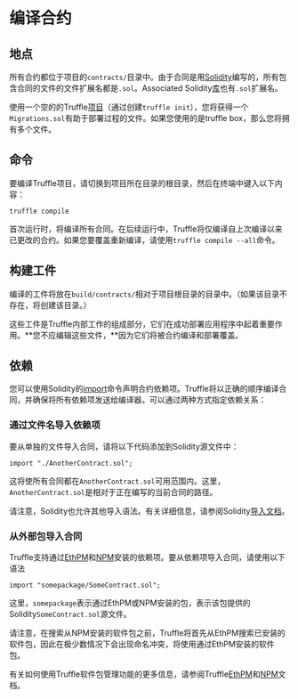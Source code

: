 # 编译合约

## 地点

所有合约都位于项目的`contracts/`目录中。由于合同是用[Solidity](https://solidity.readthedocs.io/en/develop/)编写的，所有包含合同的文件的文件扩展名都是`.sol`。Associated Solidity[库](http://solidity.readthedocs.org/en/latest/contracts.html#libraries)也有`.sol`扩展名。

使用一个空的的Truffle[项目](https://truffleframework.com/docs/truffle/quickstart)（通过创建`truffle init`），您将获得一个`Migrations.sol`有助于部署过程的文件。如果您使用的是truffle box，那么您将拥有多个文件。

## 命令

要编译Truffle项目，请切换到项目所在目录的根目录，然后在终端中键入以下内容：

```
truffle compile
```

首次运行时，将编译所有合同。在后续运行中，Truffle将仅编译自上次编译以来已更改的合约。如果您要覆盖重新编译，请使用`truffle compile --all`命令。

## 构建工件

编译的工件将放在`build/contracts/`相对于项目根目录的目录中。（如果该目录不存在，将创建该目录。）

这些工件是Truffle内部工作的组成部分，它们在成功部署应用程序中起着重要作用。**您不应编辑这些文件，**因为它们将被合约编译和部署覆盖。

## 依赖

您可以使用Solidity的[import](http://solidity.readthedocs.org/en/latest/layout-of-source-files.html#importing-other-source-files)命令声明合约依赖项。Truffle将以正确的顺序编译合同，并确保将所有依赖项发送给编译器。可以通过两种方式指定依赖关系：

### 通过文件名导入依赖项

要从单独的文件导入合同，请将以下代码添加到Solidity源文件中：

```
import "./AnotherContract.sol";

```

这将使所有合同都在`AnotherContract.sol`可用范围内。这里，`AnotherContract.sol`是相对于正在编写的当前合同的路径。

请注意，Solidity也允许其他导入语法。有关详细信息，请参阅Solidity[导入文档](http://solidity.readthedocs.org/en/latest/layout-of-source-files.html#importing-other-source-files)。

### 从外部包导入合同

Truffle支持通过[EthPM](https://truffleframework.com/docs/truffle/getting-started/package-management-via-ethpm)和[NPM](https://truffleframework.com/docs/truffle/getting-started/package-management-via-npm)安装的依赖项。要从依赖项导入合同，请使用以下语法

```
import "somepackage/SomeContract.sol";

```

这里，`somepackage`表示通过EthPM或NPM安装的包，表示该包提供的Solidity`SomeContract.sol`源文件。

请注意，在搜索从NPM安装的软件包之前，Truffle将首先从EthPM搜索已安装的软件包，因此在极少数情况下会出现命名冲突，将使用通过EthPM安装的软件包。

有关如何使用Truffle软件包管理功能的更多信息，请参阅Truffle[EthPM](https://truffleframework.com/docs/truffle/getting-started/package-management-via-ethpm)和[NPM](https://truffleframework.com/docs/truffle/getting-started/package-management-via-npm)文档。

